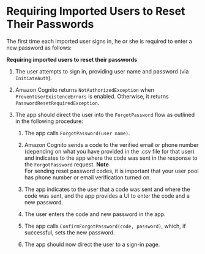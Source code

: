# Requiring Imported Users to Reset Their Passwords<a name="cognito-user-pools-using-import-tool-password-reset"></a>

The first time each imported user signs in, he or she is required to enter a new password as follows:

**Requiring imported users to reset their passwords**

1. The user attempts to sign in, providing user name and password \(via `InitiateAuth`\)\.

1. Amazon Cognito returns `NotAuthorizedException` when `PreventUserExistenceErrors` is enabled\. Otherwise, it returns `PasswordResetRequiredException`\.

1. The app should direct the user into the `ForgotPassword` flow as outlined in the following procedure:

   1. The app calls `ForgotPassword(user name)`\.

   1. Amazon Cognito sends a code to the verified email or phone number \(depending on what you have provided in the \.csv file for that user\) and indicates to the app where the code was sent in the response to the `ForgotPassword` request\.
**Note**  
For sending reset password codes, it is important that your user pool has phone number or email verification turned on\.

   1. The app indicates to the user that a code was sent and where the code was sent, and the app provides a UI to enter the code and a new password\.

   1. The user enters the code and new password in the app\.

   1. The app calls `ConfirmForgotPassword(code, password)`, which, if successful, sets the new password\.

   1. The app should now direct the user to a sign\-in page\.